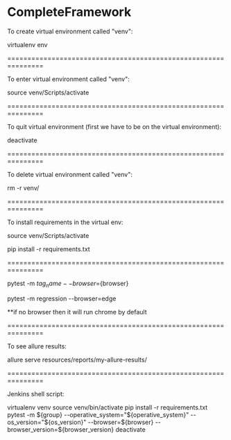 # CompleteFramework

To create virtual environment called "venv":

virtualenv env

===============================================================

To enter virtual environment called "venv":

source venv/Scripts/activate

===============================================================

To quit virtual environment (first we have to be on the virtual environment):

deactivate

===============================================================

To delete virtual environment called "venv":

rm -r venv/

===============================================================

To install requirements in the virtual env:

source venv/Scripts/activate

pip install -r requirements.txt

===============================================================

pytest -m ${tag_name} --browser=${browser}

pytest -m regression --browser=edge

**if no browser then it will run chrome by default

===============================================================

To see allure results:

allure serve resources/reports/my-allure-results/

===============================================================

Jenkins shell script:

virtualenv venv
source venv/bin/activate
pip install -r requirements.txt
pytest -m ${group} --operative_system="${operative_system}" --os_version="${os_version}" --browser=${browser} --browser_version=${browser_version}
deactivate
